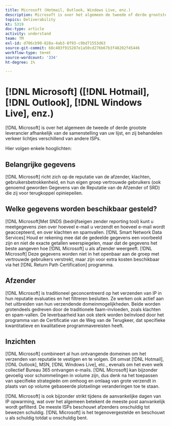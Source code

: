 ```yaml
---
title: Microsoft (Hotmail, Outlook, Windows Live, enz.)
description: Microsoft is over het algemeen de tweede of derde grootste leverancier afhankelijk van de samenstelling van uw lijst, en zij behandelen verkeer lichtjes verschillend van andere ISPs.
topics: Deliverability
kt: 5319
doc-type: article
activity: understand
team: TM
exl-id: d706cb90-828a-4ab3-8f93-c9bd71553d63
source-git-commit: 68c403f915287e1a50cd276b67b3f48202f45446
workflow-type: tm+mt
source-wordcount: '334'
ht-degree: 1%

---
```


# [!DNL Microsoft] ([!DNL Hotmail],  [!DNL Outlook],  [!DNL Windows Live], enz.)

[!DNL Microsoft] is over het algemeen de tweede of derde grootste leverancier afhankelijk van de samenstelling van uw lijst, en zij behandelen verkeer lichtjes verschillend van andere ISPs.

Hier volgen enkele hooglichten:

## Belangrijke gegevens

[!DNL Microsoft] richt zich op de reputatie van de afzender, klachten, gebruikersbetrokkenheid, en hun eigen groep vertrouwde gebruikers (ook genoemd geworden Gegevens van de Reputatie van de Afzender of SRD) die zij voor terugkoppel opiniepeilen.

## Welke gegevens worden beschikbaar gesteld?

[!DNL Microsoft]Met SNDS (bedrijfseigen zender reporting tool) kunt u meetgegevens zien over hoeveel e-mail u verzendt en hoeveel e-mail wordt geaccepteerd, en over klachten en spamvallen.  [!DNL Smart Network Data Services] Houd er rekening mee dat de gedeelde gegevens een voorbeeld zijn en niet de exacte getallen weerspiegelen, maar dat de gegevens het beste aangeven hoe [!DNL Microsoft] u als afzender weergeeft. [!DNL Microsoft] Deze gegevens worden niet in het openbaar aan de groep met vertrouwde gebruikers verstrekt, maar zijn voor extra kosten beschikbaar via het  [!DNL Return Path Certification] programma.

## Afzender

[!DNL Microsoft] is traditioneel geconcentreerd op het verzenden van IP in hun reputatie evaluaties en het filtreren besluiten. Ze werken ook actief aan het uitbreiden van hun verzendende domeinmogelijkheden. Beide worden grotendeels gedreven door de traditionele faam-invloeden, zoals klachten en spam-vallen. De leverbaarheid kan ook sterk worden beïnvloed door het programma van de Certificatie van de Weg van de Terugkeer, dat specifieke kwantitatieve en kwalitatieve programmavereisten heeft.

## Inzichten

[!DNL Microsoft] combineert al hun ontvangende domeinen om het verzenden van reputatie te vestigen en te volgen. Dit omvat [!DNL Hotmail], [!DNL Outlook], MSN, [!DNL Windows Live], etc., evenals om het even welk collectief Bureau 365 ontvangen e-mails. [!DNL Microsoft] kan bijzonder gevoelig voor schommelingen in volume zijn, dus denk na het toepassen van specifieke strategieën om omhoog en omlaag van grote verzendt in plaats van op volume gebaseerde plotselinge veranderingen toe te staan.

[!DNL Microsoft] is ook bijzonder strikt tijdens de aanvankelijke dagen van IP opwarming, wat over het algemeen betekent de meeste post aanvankelijk wordt gefilterd. De meeste ISPs beschouwt afzenders onschuldig tot bewezen schuldig. [!DNL Microsoft] is het tegenovergestelde en beschouwt u als schuldig totdat u onschuldig bent.
